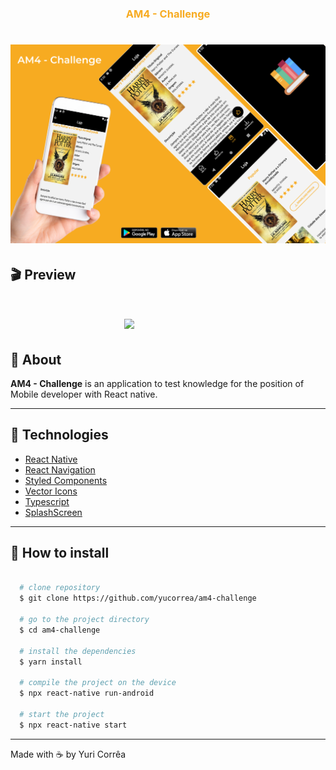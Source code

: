 <h3 align="center" style="color: #f7ab21">
  AM4 - Challenge
</h3>

<h1 align="center">
  <img src="./github/Mockup.png">
</h1>

## :clapper: Preview

<h1 align="center" style="width: 379px">
  <img src="./github/preview.gif">
</h1>

## :page_with_curl: About

**AM4 - Challenge** is an application to test knowledge for the position of Mobile developer with React native.

---

## :rocket: Technologies

- [React Native](https://reactnative.dev/)
- [React Navigation](https://reactnavigation.org/)
- [Styled Components](https://styled-components.com/)
- [Vector Icons](https://github.com/oblador/react-native-vector-icons)
- [Typescript](https://www.typescriptlang.org/)
- [SplashScreen](https://github.com/crazycodeboy/react-native-splash-screen)
---
## :file_folder: How to install

```bash

  # clone repository
  $ git clone https://github.com/yucorrea/am4-challenge

  # go to the project directory
  $ cd am4-challenge

  # install the dependencies
  $ yarn install

  # compile the project on the device
  $ npx react-native run-android

  # start the project
  $ npx react-native start
```
---

Made with :coffee: by Yuri Corrêa
